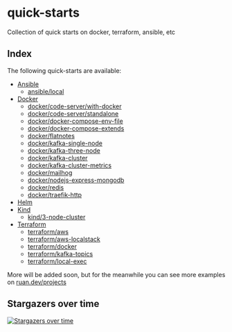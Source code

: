 # quick-starts
Collection of quick starts on docker, terraform, ansible, etc

## Index

The following quick-starts are available:

- [Ansible](https://github.com/ruanbekker/quick-starts/tree/main/ansible)
  - [ansible/local](https://github.com/ruanbekker/quick-starts/tree/main/ansible)
- [Docker](https://github.com/ruanbekker/quick-starts/tree/main/docker)
  - [docker/code-server/with-docker](https://github.com/ruanbekker/quick-starts/tree/main/docker/code-server/with-docker)
  - [docker/code-server/standalone](https://github.com/ruanbekker/quick-starts/tree/main/docker/code-server/standalone)
  - [docker/docker-compose-env-file](https://github.com/ruanbekker/quick-starts/tree/main/docker/docker-compose-env-file)
  - [docker/docker-compose-extends](https://github.com/ruanbekker/quick-starts/tree/main/docker/docker-compose-extends)
  - [docker/flatnotes](https://github.com/ruanbekker/quick-starts/tree/main/docker/flatnotes)
  - [docker/kafka-single-node](https://github.com/ruanbekker/quick-starts/tree/main/docker/kafka-single-node)
  - [docker/kafka-three-node](https://github.com/ruanbekker/quick-starts/tree/main/docker/kafka-three-node-cluster)
  - [docker/kafka-cluster](https://github.com/ruanbekker/quick-starts/tree/main/docker/kafka)
  - [docker/kafka-cluster-metrics](https://github.com/ruanbekker/quick-starts/tree/main/docker/kafka-cluster-metrics)
  - [docker/mailhog](https://github.com/ruanbekker/quick-starts/tree/main/docker/mailhog)
  - [docker/nodejs-express-mongodb](https://github.com/ruanbekker/quick-starts/tree/main/docker/nodejs-express-mongodb)
  - [docker/redis](https://github.com/ruanbekker/quick-starts/tree/main/docker/redis)
  - [docker/traefik-http](https://github.com/ruanbekker/quick-starts/tree/main/docker/traefik-http)
- [Helm](https://github.com/ruanbekker/quick-starts/tree/main/helm)
- [Kind](https://github.com/ruanbekker/quick-starts/tree/main/kind)
  - [kind/3-node-cluster](https://github.com/ruanbekker/quick-starts/tree/main/kind/3-node-cluster)
- [Terraform](https://github.com/ruanbekker/quick-starts/tree/main/terraform)
  - [terraform/aws](https://github.com/ruanbekker/quick-starts/tree/main/terraform/aws)
  - [terraform/aws-localstack](https://github.com/ruanbekker/quick-starts/tree/main/terraform/aws-localstack)
  - [terraform/docker](https://github.com/ruanbekker/quick-starts/tree/main/terraform/docker)
  - [terraform/kafka-topics](https://github.com/ruanbekker/quick-starts/tree/main/terraform/kafka-topics)
  - [terraform/local-exec](https://github.com/ruanbekker/quick-starts/tree/main/terraform/local-exec)
  

More will be added soon, but for the meanwhile you can see more examples on [ruan.dev/projects](https://ruan.dev/projects/)

## Stargazers over time

[![Stargazers over time](https://starchart.cc/ruanbekker/quick-starts.svg)](https://starchart.cc/ruanbekker/quick-starts)

